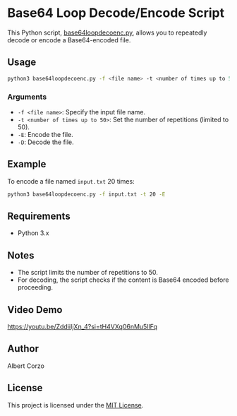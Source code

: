 # Base64 Loop Decode/Encode Script

This Python script, [base64loopdecoenc.py](https://github.com/Acorzo1983/base64loopdecoenc/blob/main/base64loopdecoenc.py), allows you to repeatedly decode or encode a Base64-encoded file.

## Usage

```bash
python3 base64loopdecoenc.py -f <file name> -t <number of times up to 50> -E <For Encoding> |-D <For Decoding>
```

### Arguments

- `-f <file name>`: Specify the input file name.
- `-t <number of times up to 50>`: Set the number of repetitions (limited to 50).
- `-E`: Encode the file.
- `-D`: Decode the file.

## Example

To encode a file named `input.txt` 20 times:

```bash
python3 base64loopdecoenc.py -f input.txt -t 20 -E
```

## Requirements

- Python 3.x

## Notes

- The script limits the number of repetitions to 50.
- For decoding, the script checks if the content is Base64 encoded before proceeding.

## Video Demo
https://youtu.be/ZddiiIjXn_4?si=tH4VXq06nMu5lIFq

## Author

Albert Corzo

## License

This project is licensed under the [MIT License](LICENSE).
